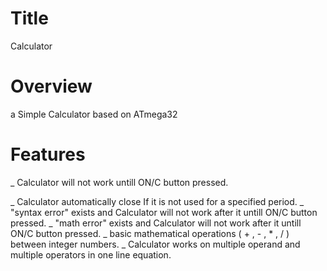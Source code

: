 # Title
Calculator

# Overview
a Simple Calculator based on ATmega32

# Features
_ Calculator will not work untill ON/C button pressed.

_ Calculator automatically close If it is not used for a specified period.
_ "syntax error" exists and Calculator will not work after it untill ON/C button pressed.
_ "math error" exists and Calculator will not work after it untill ON/C button pressed.
_ basic mathematical operations ( + , - , * , / ) between integer numbers.
_  Calculator works on multiple operand and multiple operators in one line equation.
